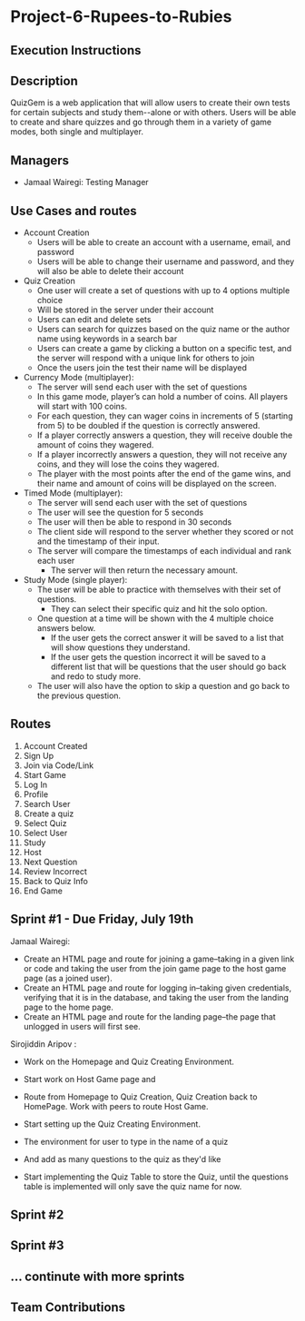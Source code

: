 # Project-6-Rupees-to-Rubies

## Execution Instructions
## Description
QuizGem is a web application that will allow users to create their own tests for certain subjects
and study them--alone or with others. Users will be able to create and share quizzes and go through
them in a variety of game modes, both single and multiplayer.
## Managers
- Jamaal Wairegi: Testing Manager
## Use Cases and routes
- Account Creation
    - Users will be able to create an account with a username, email, and password
    - Users will be able to change their username and password, and they will also be able to delete their account
- Quiz Creation
    - One user will create a set of questions with up to 4 options multiple choice
    - Will be stored in the server under their account
    - Users can edit and delete sets
    - Users can search for quizzes based on the quiz name or the author name using keywords in a search bar
    - Users can create a game by clicking a button on a specific test, and the server will respond with a unique link for others to join
    - Once the users join the test their name will be displayed
- Currency Mode (multiplayer):
    - The server will send each user with the set of questions
    - In this game mode, player’s can hold a number of coins. All players will start with 100 coins.
    - For each question, they can wager coins in increments of 5 (starting from 5) to be doubled if the question is correctly answered.
    - If a player correctly answers a question, they will receive double the amount of coins they wagered.
    - If a player incorrectly answers a question, they will not receive any coins, and they will lose the coins they wagered.
    - The player with the most points after the end of the game wins, and their name and amount of coins will be displayed on the screen.
- Timed Mode (multiplayer):
    - The server will send each user with the set of questions
    - The user will see the question for 5 seconds
    - The user will then be able to respond in 30 seconds
    - The client side will respond to the server whether they scored or not and the timestamp of their input. 
    - The server will compare the timestamps of each individual and rank each user
        - The server will then return the necessary amount.
- Study Mode (single player):
    - The user will be able to practice with themselves with their set of questions.
        - They can select their specific quiz and hit the solo option.
    - One question at a time will be shown with the 4 multiple choice answers below.
        - If the user gets the correct answer it will be saved to a list that will show questions they understand.
        - If the user gets the question incorrect it will be saved to a different list that will be questions that the user should go back and redo to study more.
    - The user will also have the option to skip a question and go back to the previous question.
## Routes
1. Account Created
2. Sign Up
3. Join via Code/Link
4. Start Game
5. Log In
6. Profile
7. Search User
8. Create a quiz
9. Select Quiz
10. Select User
11. Study
12. Host
13. Next Question
14. Review Incorrect
15. Back to Quiz Info
16. End Game
## Sprint #1 - Due Friday, July 19th
Jamaal Wairegi:
- Create an HTML page and route for joining a game–taking in a given link or code and taking the user from the join game page to the host game page (as a joined user).
- Create an HTML page and route for logging in–taking given credentials, verifying that it is in the database, and taking the user from the landing page to the home page.
- Create an HTML page and route for the landing page–the page that unlogged in users will first see.

Sirojiddin Aripov :
-   Work on the Homepage and Quiz Creating Environment.
-   Start work on Host Game page and

-   Route from Homepage to Quiz Creation, Quiz Creation back to HomePage. Work with peers to route Host Game.

-   Start setting up the Quiz Creating Environment.

-   The environment for user to type in the name of a quiz

-   And add as many questions to the quiz as they'd like

-   Start implementing the Quiz Table to store the Quiz, until the questions table is implemented will only save the quiz name for now.
## Sprint #2
## Sprint #3
## ... continute with more sprints
## Team Contributions
